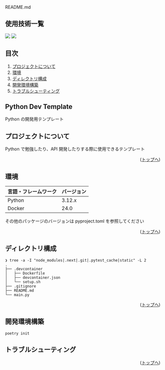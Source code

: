 README.md
<div id="top"></div>

## 使用技術一覧

<!-- シールド一覧 -->
<p style="display: inline">
  <img src="https://camo.qiitausercontent.com/eb8e0216005c7badaaa4bf7eb2be4d177990d747/68747470733a2f2f696d672e736869656c64732e696f2f62616467652f2d507974686f6e2d4632433633432e7376673f6c6f676f3d707974686f6e267374796c653d666f722d7468652d6261646765">
  <img src="https://img.shields.io/badge/-Docker-000000.svg?logo=docker&style=for-the-badge">
</p>

## 目次

1. [プロジェクトについて](#プロジェクトについて)
2. [環境](#環境)
3. [ディレクトリ構成](#ディレクトリ構成)
4. [開発環境構築](#開発環境構築)
5. [トラブルシューティング](#トラブルシューティング)

<!-- プロジェクト名を記載 -->
## Python Dev Template

Python の開発用テンプレート

<!-- プロジェクトについて -->

## プロジェクトについて

Python で勉強したり、API 開発したりする際に使用できるテンプレート

<!-- プロジェクトの概要を記載 -->

<p align="right">(<a href="#top">トップへ</a>)</p>

## 環境

<!-- 言語、フレームワーク、ミドルウェア、インフラの一覧とバージョンを記載 -->

| 言語・フレームワーク  | バージョン |
| --------------------- | ---------- |
| Python                | 3.12.x     |
| Docker                | 24.0       |

その他のパッケージのバージョンは pyproject.toml を参照してください

<p align="right">(<a href="#top">トップへ</a>)</p>

## ディレクトリ構成

<!-- Treeコマンドを使ってディレクトリ構成を記載 -->

```shell
❯ tree -a -I "node_modules|.next|.git|.pytest_cache|static" -L 2
.
├── .devcontainer
│   ├── Dockerfile
│   ├── devcontainer.json
│   └── setup.sh
├── .gitignore
├── README.md
└── main.py
```

<p align="right">(<a href="#top">トップへ</a>)</p>

## 開発環境構築

<!-- コンテナの作成方法、パッケージのインストール方法など、開発環境構築に必要な情報を記載 -->
```shell
poetry init
```


## トラブルシューティング

<p align="right">(<a href="#top">トップへ</a>)</p>